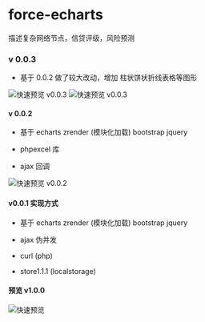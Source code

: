 # force-echarts

描述复杂网络节点，信贷评级，风险预测


### v 0.0.3 

* 基于 0.0.2 做了较大改动，增加 柱状饼状折线表格等图形

![快速预览 v0.0.3][3]
![快速预览 v0.0.3][4]


#### v 0.0.2

* 基于 echarts zrender (模块化加载) bootstrap jquery

* phpexcel 库

* ajax 回调

![快速预览 v0.0.2][2]

#### v0.0.1 实现方式

* 基于 echarts zrender (模块化加载) bootstrap jquery

* ajax 伪并发

* curl (php)

* store1.1.1 (localstorage)

#### 预览 v1.0.0

![快速预览][1]

[1]: http://images.cnitblog.com/blog/531703/201501/271722234258301.gif 	"快速预览"
[2]: http://images.cnitblog.com/blog2015/531703/201503/171524216424771.gif "v 0.0.2 "
[3]: http://images.cnitblog.com/blog2015/531703/201503/301619405923763.gif "v 0.0.3-1"
[4]: http://images.cnitblog.com/blog2015/531703/201503/301619459673439.gif "v 0.0.3-2"

